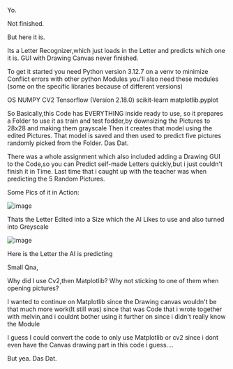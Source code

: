 Yo.


Not finished.

But here it is.


Its a Letter Recognizer,which just loads in the Letter and predicts which one it is.
GUI with Drawing Canvas never finished.



To get it started you need Python version 3.12.7 on a venv to minimize Conflict errors with other python Modules
you'll also need these modules (some on the specific libraries because of different versions)

OS
NUMPY
CV2
Tensorflow (Version 2.18.0)
scikit-learn
matplotlib.pyplot

So Basically,this Code has EVERYTHING inside ready to use, so it prepares a Folder to use it as train and test fodder,by downsizing the Pictures to 28x28 and making them grayscale
Then it creates that model using the edited Pictures.
That model is saved and then used to predict five pictures randomly picked from the Folder.
Das Dat.

There was a whole assignment which also included adding a Drawing GUI to the Code,so you can Predict self-made Letters quickly,but i just couldn't finish it in Time.
Last time that i caught up with the teacher was when predicting the 5 Random Pictures.




Some Pics of it in Action:

![image](https://github.com/user-attachments/assets/e13a0a3c-1647-453f-b7f6-67854421a11a)

Thats the Letter Edited into a Size which the AI Likes to use and also turned into Greyscale

![image](https://github.com/user-attachments/assets/984c71b2-1d98-462f-b0b9-5218ed101a9a)

Here is the Letter the AI is predicting


Small Qna, 

Why did I use Cv2,then Matplotlib? Why not sticking to one of them when opening pictures?

I wanted to continue on Matplotlib since the Drawing canvas wouldn't be that much more work(It still was)
since that was Code that i wrote together with melvin,and i couldnt bother using it further on since i didn't really know the Module

I guess I could convert the code to only use Matplotlib or cv2 since i dont even have the Canvas drawing part in this code
i guess....

But yea. Das Dat.


